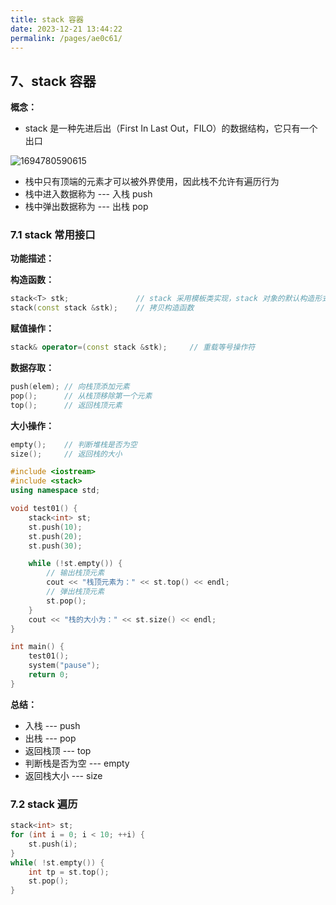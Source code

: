 ```yaml
---
title: stack 容器
date: 2023-12-21 13:44:22
permalink: /pages/ae0c61/
---
```

## 7、stack 容器

**概念：**

- stack 是一种先进后出（First In Last Out，FILO）的数据结构，它只有一个出口

![1694780590615](https://cdn.jsdelivr.net/gh/xiaose-code/Pictures@main/img/1694780590615.webp)

- 栈中只有顶端的元素才可以被外界使用，因此栈不允许有遍历行为
- 栈中进入数据称为 --- 入栈 push
- 栈中弹出数据称为 --- 出栈 pop

### 7.1 stack 常用接口

**功能描述：**

**构造函数：**

```CPP
stack<T> stk;				// stack 采用模板类实现，stack 对象的默认构造形式
stack(const stack &stk);	// 拷贝构造函数
```

**赋值操作：**

```CPP
stack& operator=(const stack &stk); 	// 重载等号操作符
```

**数据存取：**

```CPP
push(elem);	// 向栈顶添加元素
pop();		// 从栈顶移除第一个元素
top();		// 返回栈顶元素
```

**大小操作：**

```CPP
empty();	// 判断堆栈是否为空
size();		// 返回栈的大小
```

```CPP
#include <iostream>
#include <stack>
using namespace std;

void test01() {
	stack<int> st;
	st.push(10);
	st.push(20);
	st.push(30);

	while (!st.empty()) {
		// 输出栈顶元素
		cout << "栈顶元素为：" << st.top() << endl;
		// 弹出栈顶元素
		st.pop();
	}
	cout << "栈的大小为：" << st.size() << endl;
}

int main() {
	test01();
	system("pause");
	return 0;
}
```

**总结：**

- 入栈 --- push
- 出栈 --- pop
- 返回栈顶 --- top
- 判断栈是否为空 --- empty
- 返回栈大小 --- size

### 7.2 stack 遍历

```CPP
stack<int> st;
for (int i = 0; i < 10; ++i) {
    st.push(i);
}
while( !st.empty()) {
    int tp = st.top();
    st.pop();
}
```

